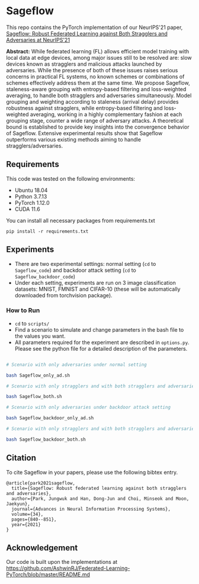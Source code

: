 # Sageflow


This repo contains the PyTorch implementation of our NeurIPS'21 paper, [Sageflow: Robust Federated Learning against Both Stragglers and Adversaries at NeurIPS'21](https://proceedings.neurips.cc/paper/2021/hash/076a8133735eb5d7552dc195b125a454-Abstract.html)

**Abstract:** While federated learning (FL) allows efficient model training with local data at edge devices, among major issues still to be resolved are: slow devices known as stragglers and malicious attacks launched by adversaries. While the presence of both of these issues raises serious concerns in practical FL systems, no known schemes or combinations of schemes effectively address them at the same time. We propose Sageflow, staleness-aware grouping with entropy-based filtering and loss-weighted averaging, to handle both stragglers and adversaries simultaneously. Model grouping and weighting according to staleness (arrival delay) provides robustness against stragglers, while entropy-based filtering and loss-weighted averaging, working in a highly complementary fashion at each grouping stage, counter a wide range of adversary attacks. A theoretical bound is established to provide key insights into the convergence behavior of Sageflow. Extensive experimental results show that Sageflow outperforms various existing methods aiming to handle stragglers/adversaries.



## Requirements

This code was tested on the following environments:

* Ubuntu 18.04
* Python 3.7.13
* PyTorch 1.12.0
* CUDA 11.6

You can install all necessary packages from requirements.txt

```
pip install -r requirements.txt
```

## Experiments

* There are two experimental settings: normal setting (```cd``` to ```Sageflow_code```) and backdoor attack setting (```cd``` to ```Sageflow_backdoor_code```)
* Under each setting, experiments are run on 3 image classification datasets: MNIST, FMNIST and CIFAR-10 (these will be automatically downloaded from torchvision package). 

### How to Run

* ```cd``` to ```scripts/```
* Find a scenario to simulate and change parameters in the bash file to the values you want. 
* All parameters required for the experiment are described in ```options.py```. Please see the python file for a detailed description of the parameters.

```bash

# Scenario with only adversaries under normal setting

bash Sageflow_only_ad.sh

# Scenario with only stragglers and with both stragglers and adversaries under normal setting

bash Sageflow_both.sh

# Scenario with only adversaries under backdoor attack setting

bash Sageflow_backdoor_only_ad.sh

# Scenario with only stragglers and with both stragglers and adversaries under backdoor attack setting

bash Sageflow_backdoor_both.sh

```


## Citation

To cite Sageflow in your papers, please use the following bibtex entry.

```
@article{park2021sageflow,
  title={Sageflow: Robust federated learning against both stragglers and adversaries},
  author={Park, Jungwuk and Han, Dong-Jun and Choi, Minseok and Moon, Jaekyun},
  journal={Advances in Neural Information Processing Systems},
  volume={34},
  pages={840--851},
  year={2021}
}
```

## Acknowledgement

Our code is built upon the implementations at https://github.com/AshwinRJ/Federated-Learning-PyTorch/blob/master/README.md
